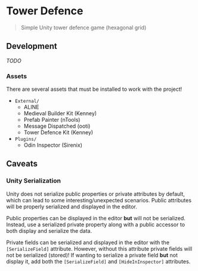 # Tower Defence

> Simple Unity tower defence game (hexagonal grid)

## Development

_TODO_

### Assets

There are several assets that must be installed to work with the project!

- `External/`
  - ALINE 
  - Medieval Builder Kit (Kenney)
  - Prefab Painter (nTools)
  - Message Dispatched (ooti)
  - Tower Defence Kit (Kenney)
- `Plugins/`
  - Odin Inspector (Sirenix)

## Caveats

### Unity Serialization

Unity does not serialize public properties or private attributes by default, which can lead to some interesting/unexpected scenarios. Public attributes will be properly serialized and displayed in the editor.

Public properties can be displayed in the editor **but** will not be serialized. Instead, use a serialized private property along with a public accessor to both display and serialize the data.

Private fields can be serialized and displayed in the editor with the `[SerializeField]` attribute. However, without this attribute private fields will not be serialized (stored)! If wanting to serialize a private field **but** not display it, add both the `[SerializeField]` and `[HideInInspector]` attributes.

